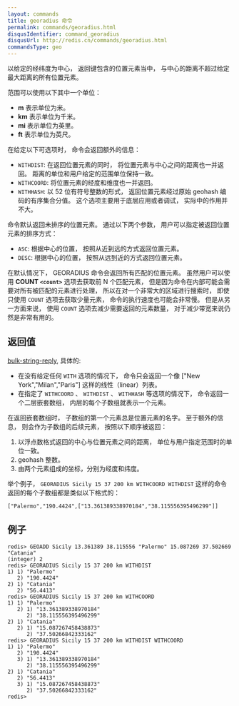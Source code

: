 ```yaml
---
layout: commands
title: georadius 命令
permalink: commands/georadius.html
disqusIdentifier: command_georadius
disqusUrl: http://redis.cn/commands/georadius.html
commandsType: geo
---
```


以给定的经纬度为中心， 返回键包含的位置元素当中， 与中心的距离不超过给定最大距离的所有位置元素。

范围可以使用以下其中一个单位：

* **m** 表示单位为米。
* **km** 表示单位为千米。
* **mi** 表示单位为英里。
* **ft** 表示单位为英尺。

在给定以下可选项时， 命令会返回额外的信息：

* `WITHDIST`: 在返回位置元素的同时， 将位置元素与中心之间的距离也一并返回。 距离的单位和用户给定的范围单位保持一致。
* `WITHCOORD`: 将位置元素的经度和维度也一并返回。
* `WITHHASH`: 以 52 位有符号整数的形式， 返回位置元素经过原始 geohash 编码的有序集合分值。 这个选项主要用于底层应用或者调试， 实际中的作用并不大。

命令默认返回未排序的位置元素。 通过以下两个参数， 用户可以指定被返回位置元素的排序方式：

* `ASC`: 根据中心的位置， 按照从近到远的方式返回位置元素。
* `DESC`: 根据中心的位置， 按照从远到近的方式返回位置元素。

在默认情况下， GEORADIUS 命令会返回所有匹配的位置元素。 虽然用户可以使用 **COUNT `<count>`** 选项去获取前 N 个匹配元素， 但是因为命令在内部可能会需要对所有被匹配的元素进行处理， 所以在对一个非常大的区域进行搜索时， 即使只使用 `COUNT` 选项去获取少量元素， 命令的执行速度也可能会非常慢。 但是从另一方面来说， 使用 `COUNT` 选项去减少需要返回的元素数量， 对于减少带宽来说仍然是非常有用的。

## 返回值 ##

[bulk-string-reply](/topics/protocol.html#bulk-string-reply), 具体的:

* 在没有给定任何 `WITH` 选项的情况下， 命令只会返回一个像 ["New York","Milan","Paris"] 这样的线性（linear）列表。
* 在指定了 `WITHCOORD` 、 `WITHDIST` 、 `WITHHASH` 等选项的情况下， 命令返回一个二层嵌套数组， 内层的每个子数组就表示一个元素。

在返回嵌套数组时， 子数组的第一个元素总是位置元素的名字。 至于额外的信息， 则会作为子数组的后续元素， 按照以下顺序被返回：

1. 以浮点数格式返回的中心与位置元素之间的距离， 单位与用户指定范围时的单位一致。
2. geohash 整数。
3. 由两个元素组成的坐标，分别为经度和纬度。

举个例子， `GEORADIUS Sicily 15 37 200 km WITHCOORD WITHDIST` 这样的命令返回的每个子数组都是类似以下格式的：

    ["Palermo","190.4424",["13.361389338970184","38.115556395496299"]]

## 例子

	redis> GEOADD Sicily 13.361389 38.115556 "Palermo" 15.087269 37.502669 "Catania"
	(integer) 2
	redis> GEORADIUS Sicily 15 37 200 km WITHDIST
	1) 1) "Palermo"
	   2) "190.4424"
	2) 1) "Catania"
	   2) "56.4413"
	redis> GEORADIUS Sicily 15 37 200 km WITHCOORD
	1) 1) "Palermo"
	   2) 1) "13.361389338970184"
	      2) "38.115556395496299"
	2) 1) "Catania"
	   2) 1) "15.087267458438873"
	      2) "37.50266842333162"
	redis> GEORADIUS Sicily 15 37 200 km WITHDIST WITHCOORD
	1) 1) "Palermo"
	   2) "190.4424"
	   3) 1) "13.361389338970184"
	      2) "38.115556395496299"
	2) 1) "Catania"
	   2) "56.4413"
	   3) 1) "15.087267458438873"
	      2) "37.50266842333162"
	redis> 